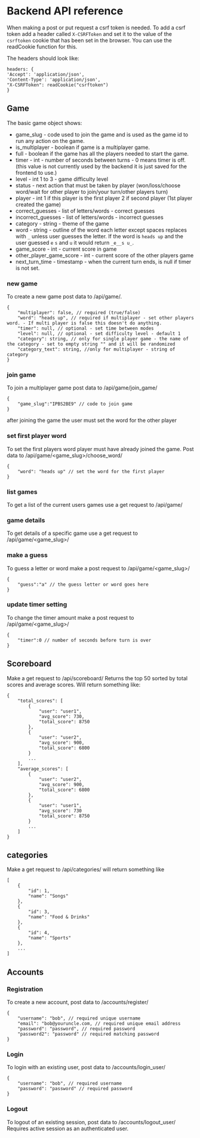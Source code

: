 # Backend API reference
When making a post or put request a csrf token is needed. To add a csrf token add a header called `X-CSRFToken` 
and set it to the value of the `csrftoken` cookie that has been
set in the browser. You can use the readCookie function for this.

The headers should look like:

    headers: {
    'Accept': 'application/json',
    'Content-Type': 'application/json',
    "X-CSRFToken": readCookie("csrftoken")
    }

## Game
The basic game object shows:
* game_slug - code used to join the game and is used as the game id to run any action on the game.
* is_multiplayer - boolean if game is a multiplayer game.
* full - boolean if the game has all the players needed to start the game.
* timer - int - number of seconds between turns - 0 means timer is off. (this value is not currently used by the backend it is just saved for the frontend to use.)
* level - int 1 to 3 - game difficulty level
* status - next action that must be taken by player (won/loss/choose word/wait for other player to join/your turn/other players turn)
* player - int 1 if this player is the first player 2 if second player (1st player created the game)
* correct_guesses - list of letters/words - correct guesses
* incorrect_guesses - list of letters/words - incorrect guesses
* category - string - theme of the game
* word - string - outline of the word each letter except spaces replaces with `_` unless user guesses the letter. If the word is `heads up` and the user guessed `e` `s` and `u` it would return `_e__s u_`.
* game_score - int - current score in game
* other_player_game_score - int - current score of the other players game
* next_turn_time - timestamp - when the current turn ends, is null if timer is not set.

### new game
To create a new game post data to /api/game/. 

    {
        "multiplayer": false, // required (true/false)
        "word": "heads up", // required if multiplayer - set other players word. - If multi player is false this doesn't do anything.
        "timer": null, // optional - set time between modes
        "level": null, // optional - set difficulty level - default 1
        "category": string, // only for single player game - the name of the category - set to empty string "" and it will be randomized
        "category_text": string, //only for multiplayer - string of category
    }
### join game
To join a multiplayer game post data to /api/game/join_game/

    {
        "game_slug":"IPBS2BE9" // code to join game
    }

after joining the game the user must set the word for the other player
### set first player word
To set the first players word player must have already joined the game. Post data to /api/game/<game_slug>/choose_word/

    {
        "word": "heads up" // set the word for the first player
    }
### list games
To get a list of the current users games use a get request to /api/game/
### game details
To get details of a specific game use a get request to /api/game/<game_slug>/
### make a guess
To guess a letter or word make a post request to /api/game/<game_slug>/

    {
        "guess":"a" // the guess letter or word goes here
    }
### update timer setting
To change the timer amount make a post request to /api/game/<game_slug>/

    {
        "timer":0 // number of seconds before turn is over
    }

## Scoreboard
Make a get request to /api/scoreboard/
Returns the top 50 sorted by total scores and average scores. 
Will return something like:

    {
        "total_scores": [
            {
                "user": "user1",
                "avg_score": 730,
                "total_score": 8750
            },
            {
                "user": "user2",
                "avg_score": 900,
                "total_score": 6800
            }
            ...
        ],
        "average_scores": [
            {
                "user": "user2",
                "avg_score": 900,
                "total_score": 6800
            },
            {
                "user": "user1",
                "avg_score": 730
                "total_score": 8750
            }
            ...
        ]
    }
## categories
Make a get request to /api/categories/ 
will return something like

    [
        {
            "id": 1,
            "name": "Songs"
        },
        {
            "id": 3,
            "name": "Food & Drinks"
        },
        {
            "id": 4,
            "name": "Sports"
        },
        ...
    ]
## Accounts
### Registration
To create a new account, post data to /accounts/register/

    {
        "username": "bob", // required unique username
        "email": "bob@youruncle.com, // required unique email address
        "password": "password", // required password
        "password2": "password" // required matching password
    }

### Login
To login with an existing user, post data to /accounts/login_user/

    {
        "username": "bob", // required username
        "password": "password" // required password
    }

### Logout
To logout of an existing session, post data to /accounts/logout_user/
Requires active session as an authenticated user.
